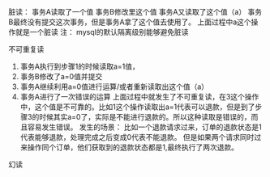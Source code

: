 脏读：
事务A读取了一个值
事务B修改里这个值
事务A又读取了这个值（a）
事务B最终没有提交这次事务，但是事务A拿了这个值去使用了。
上面过程中a这个操作就是一个脏读
注：
mysql的默认隔离级别能够避免脏读

不可重复读
1. 事务A执行到步骤1的时候读取a=1值，
2. 事务B修改了a=0值并提交
3. 事务A继续利用a=0值进行运算/或者重新读取出这个值（a）
4. 事务A进行了一次错误的运算
上面过程中就发生了不可重复读，在3这个操作中，这个值是不可靠的。比如1这个操作读取出a=1代表可以退款，但是到了步骤3的时候其实a=0了，实际是不能进行退款的。所以这种读取是错误的，而且容易发生错误。
发生的场景：
比如一个退款请求过来，订单的退款状态是1代表能够退款，处理完成之后变成0代表不能退款。
但是如果两个请求同时过来操作同个订单，他们获取到的退款状态都是1,最终执行了两次退款。

幻读



